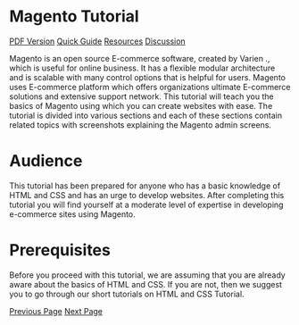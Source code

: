 # Magento Tutorial
[PDF Version](../magento/magento_pdf_version.md)
[Quick Guide](../magento/magento_quick_guide.md)
[Resources](../magento/magento_useful_resources.md)
[Discussion](../magento/magento_discussion.md)

Magento is an open source E-commerce software, created by Varien ., which is useful for online business. It has a flexible modular architecture and is scalable with many control options that is helpful for users. Magento uses E-commerce platform which offers organizations ultimate E-commerce solutions and extensive support network. This tutorial will teach you the basics of Magento using which you can create websites with ease. The tutorial is divided into various sections and each of these sections contain related topics with screenshots explaining the Magento admin screens.

# Audience
This tutorial has been prepared for anyone who has a basic knowledge of HTML and CSS and has an urge to develop websites. After completing this tutorial you will find yourself at a moderate level of expertise in developing e-commerce sites using Magento.

# Prerequisites
Before you proceed with this tutorial, we are assuming that you are already aware about the basics of HTML and CSS. If you are not, then we suggest you to go through our short tutorials on HTML and CSS Tutorial.


[Previous Page](../magento/index.md) [Next Page](../magento/magento_overview.md) 
